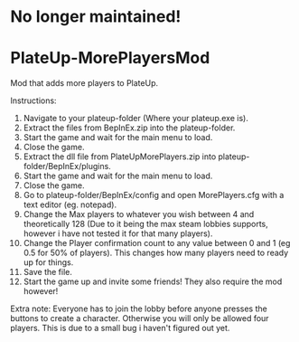 # No longer maintained!
# PlateUp-MorePlayersMod
Mod that adds more players to PlateUp.

Instructions:
1. Navigate to your plateup-folder (Where your plateup.exe is).
2. Extract the files from BepInEx.zip into the plateup-folder.
3. Start the game and wait for the main menu to load.
4. Close the game.
5. Extract the dll file from PlateUpMorePlayers.zip into plateup-folder/BepInEx/plugins.
6. Start the game and wait for the main menu to load.
7. Close the game.
8. Go to plateup-folder/BepInEx/config and open MorePlayers.cfg with a text editor (eg. notepad).
9. Change the Max players to whatever you wish between 4 and theoretically 128 (Due to it being the max steam lobbies supports, however i have not tested it for that many players).
10. Change the Player confirmation count to any value between 0 and 1 (eg 0.5 for 50% of players). This changes how many players need to ready up for things.
11. Save the file.
12. Start the game up and invite some friends! They also require the mod however!

Extra note: Everyone has to join the lobby before anyone presses the buttons to create a character. Otherwise you will only be allowed four players. This is due to a small bug i haven't figured out yet.
